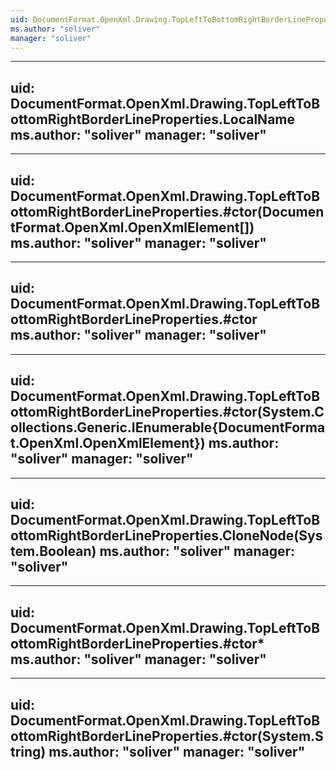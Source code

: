 ```yaml
---
uid: DocumentFormat.OpenXml.Drawing.TopLeftToBottomRightBorderLineProperties
ms.author: "soliver"
manager: "soliver"
---
```


---
uid: DocumentFormat.OpenXml.Drawing.TopLeftToBottomRightBorderLineProperties.LocalName
ms.author: "soliver"
manager: "soliver"
---

---
uid: DocumentFormat.OpenXml.Drawing.TopLeftToBottomRightBorderLineProperties.#ctor(DocumentFormat.OpenXml.OpenXmlElement[])
ms.author: "soliver"
manager: "soliver"
---

---
uid: DocumentFormat.OpenXml.Drawing.TopLeftToBottomRightBorderLineProperties.#ctor
ms.author: "soliver"
manager: "soliver"
---

---
uid: DocumentFormat.OpenXml.Drawing.TopLeftToBottomRightBorderLineProperties.#ctor(System.Collections.Generic.IEnumerable{DocumentFormat.OpenXml.OpenXmlElement})
ms.author: "soliver"
manager: "soliver"
---

---
uid: DocumentFormat.OpenXml.Drawing.TopLeftToBottomRightBorderLineProperties.CloneNode(System.Boolean)
ms.author: "soliver"
manager: "soliver"
---

---
uid: DocumentFormat.OpenXml.Drawing.TopLeftToBottomRightBorderLineProperties.#ctor*
ms.author: "soliver"
manager: "soliver"
---

---
uid: DocumentFormat.OpenXml.Drawing.TopLeftToBottomRightBorderLineProperties.#ctor(System.String)
ms.author: "soliver"
manager: "soliver"
---
